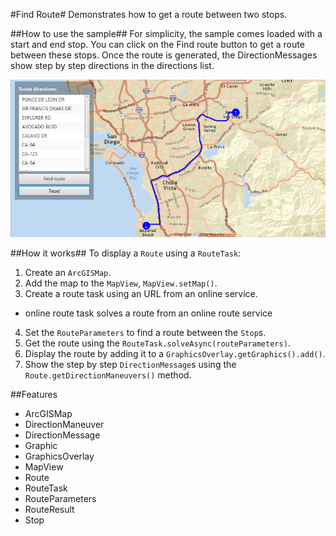 #Find Route#
Demonstrates how to get a route between two stops.

##How to use the sample##
For simplicity, the sample comes loaded with a start and end stop. You can click on the Find route button to get a route between these stops. Once the route is generated, the DirectionMessages show step by step directions in the directions list.

![](FindRoute.png)

##How it works##
To display a `Route` using a `RouteTask`:

1. Create an `ArcGISMap`.
2. Add the map to the `MapView`, `MapView.setMap()`. 
3. Create a route task using an URL from an online service. 
  - online route task solves a route from an online route service
4. Set the `RouteParameters` to find a route between the `Stop`s. 
5. Get the route using the  `RouteTask.solveAsync(routeParameters)`.
6. Display the route by adding it to a `GraphicsOverlay.getGraphics().add()`.
7. Show the step by step `DirectionMessage`s using the `Route.getDirectionManeuvers()` method.

##Features
- ArcGISMap
- DirectionManeuver
- DirectionMessage
- Graphic
- GraphicsOverlay
- MapView
- Route
- RouteTask
- RouteParameters
- RouteResult
- Stop
